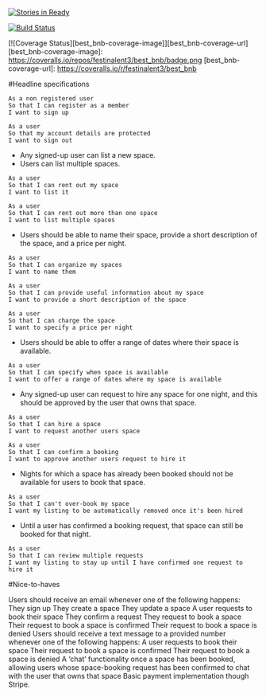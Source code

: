 [![Stories in Ready](https://badge.waffle.io/festinalent3/best_bnb.png?label=ready&title=Ready)](https://waffle.io/festinalent3/best_bnb)

[![Build Status](https://travis-ci.org/festinalent3/best_bnb.svg?branch=fix-test-coverage)](https://travis-ci.org/festinalent3/best_bnb)

[![Coverage Status][best_bnb-coverage-image]][best_bnb-coverage-url]
[best_bnb-coverage-image]: https://coveralls.io/repos/festinalent3/best_bnb/badge.png
[best_bnb-coverage-url]: https://coveralls.io/r/festinalent3/best_bnb

#Headline specifications   

```
As a non registered user
So that I can register as a member
I want to sign up

As a user
So that my account details are protected
I want to sign out
```

* Any signed-up user can list a new space.
* Users can list multiple spaces.

```
As a user
So that I can rent out my space
I want to list it

As a user
So that I can rent out more than one space
I want to list multiple spaces
```

* Users should be able to name their space, provide a short description of the space, and a price per night.
```
As a user
So that I can organize my spaces
I want to name them

As a user
So that I can provide useful information about my space
I want to provide a short description of the space

As a user
So that I can charge the space
I want to specify a price per night
```

* Users should be able to offer a range of dates where their space is available.
```
As a user
So that I can specify when space is available
I want to offer a range of dates where my space is available
```

* Any signed-up user can request to hire any space for one night, and this should be approved by the user that owns that space.
```
As a user
So that I can hire a space
I want to request another users space

As a user
So that I can confirm a booking
I want to approve another users request to hire it
```

* Nights for which a space has already been booked should not be available for users to book that space.
```
As a user
So that I can't over-book my space
I want my listing to be automatically removed once it's been hired  
```
* Until a user has confirmed a booking request, that space can still be booked for that night.
```
As a user
So that I can review multiple requests
I want my listing to stay up until I have confirmed one request to hire it
```

#Nice-to-haves

Users should receive an email whenever one of the following happens:
They sign up
They create a space
They update a space
A user requests to book their space
They confirm a request
They request to book a space
Their request to book a space is confirmed
Their request to book a space is denied
Users should receive a text message to a provided number whenever one of the following happens:
A user requests to book their space
Their request to book a space is confirmed
Their request to book a space is denied
A ‘chat’ functionality once a space has been booked, allowing users whose space-booking request has been confirmed to chat with the user that owns that space
Basic payment implementation though Stripe.
